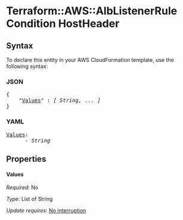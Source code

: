 # Terraform::AWS::AlbListenerRule Condition HostHeader

## Syntax

To declare this entity in your AWS CloudFormation template, use the following syntax:

### JSON

<pre>
{
    "<a href="#values" title="Values">Values</a>" : <i>[ String, ... ]</i>
}
</pre>

### YAML

<pre>
<a href="#values" title="Values">Values</a>: <i>
      - String</i>
</pre>

## Properties

#### Values

_Required_: No

_Type_: List of String

_Update requires_: [No interruption](https://docs.aws.amazon.com/AWSCloudFormation/latest/UserGuide/using-cfn-updating-stacks-update-behaviors.html#update-no-interrupt)


